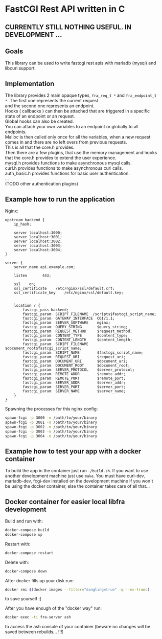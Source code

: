 # FastCGI Rest API written in C

## CURRENTLY STILL NOTHING USEFUL. IN DEVELOPMENT ...

## Goals
This library can be used to write fastcgi rest apis with mariadb (mysql) and libcurl support.

## Implementation
The library provides 2 main opaque types, `fra_req_t *` and `fra_endpoint_t *`. The first one represents the current request  
and the second one represents an endpoint.  
Hooks ( callbacks ) can then be attached that are triggered in a specific state of an endpoint or an request.  
Global hooks can also be created.  
You can attach your own variables to an endpoint or globally to all endpoints.  
Malloc is then called only once for all the variables, when a new request comes in and there are no left overs from previous requests.  
This is all that the core.h provides.  
Then there are a few plugins, that use the memory management and hooks that the core.h provides to extend the user experience.  
mysql.h provides functions to make asynchronous mysql calls.  
curl.h provides functions to make asynchronous curl calls.  
auth\_basic.h provides functions for basic user authentication.  
...  
(TODO other authentication plugins)  

## Example how to run the application

Nginx:
```
upstream backend {
	ip_hash;

	server localhost:3000;
	server localhost:3001;
	server localhost:3002;
	server localhost:3003;
	server localhost:3004;
}

server {
	server_name api.example.com;

	listen       443;

	ssl    on;
	ssl_certificate    /etc/nginx/ssl/default.crt;
	ssl_certificate_key    /etc/nginx/ssl/default.key;


	location / {
		fastcgi_pass backend;
		fastcgi_param  SCRIPT_FILENAME  /scripts$fastcgi_script_name;
		fastcgi_param  GATEWAY_INTERFACE  CGI/1.1;
		fastcgi_param  SERVER_SOFTWARE    nginx;
		fastcgi_param  QUERY_STRING       $query_string;
		fastcgi_param  REQUEST_METHOD     $request_method;
		fastcgi_param  CONTENT_TYPE       $content_type;
		fastcgi_param  CONTENT_LENGTH     $content_length;
		fastcgi_param  SCRIPT_FILENAME    $document_root$fastcgi_script_name;
		fastcgi_param  SCRIPT_NAME        $fastcgi_script_name;
		fastcgi_param  REQUEST_URI        $request_uri;
		fastcgi_param  DOCUMENT_URI       $document_uri;
		fastcgi_param  DOCUMENT_ROOT      $document_root;
		fastcgi_param  SERVER_PROTOCOL    $server_protocol;
		fastcgi_param  REMOTE_ADDR        $remote_addr;
		fastcgi_param  REMOTE_PORT        $remote_port;
		fastcgi_param  SERVER_ADDR        $server_addr;
		fastcgi_param  SERVER_PORT        $server_port;
		fastcgi_param  SERVER_NAME        $server_name;
	}
}
```
Spawning the processes for this nginx config:
```bash
spawn-fcgi -p 3000 -n /path/to/your/binary
spawn-fcgi -p 3001 -n /path/to/your/binary
spawn-fcgi -p 3002 -n /path/to/your/binary
spawn-fcgi -p 3003 -n /path/to/your/binary
spawn-fcgi -p 3004 -n /path/to/your/binary
```

## Example how to test your app with a docker container
To build the app in the container just run `./build.sh`. If you want to use another development machine just use `make`. You must have curl-dev, mariadb-dev, fcgi-dev installed on the development machine if you won't be using the docker container, else the container takes care of all that...
## Docker container for easier local libfra development
Build and run with:
```bash
docker-compose build
docker-compose up
```
Restart with:
```bash
docker-compose restart
```
Delete with:
```bash
docker-compose down
```

After docker fills up your disk run:
```bash
docker rmi $(docker images --filter="dangling=true" -q --no-trunc)
```
to save yourself :)

After you have enough of the "docker way" run:
```bash
docker exec -ti fra-server ash
```
to access the ash console of your container (beware no changes will be saved between rebuilds... !!!)

